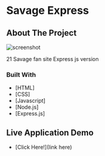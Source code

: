 # Savage Express

## About The Project
![screenshot](https://www.gabe-dev.com/images/savageExpress.png)

 21 Savage fan site Express js version


### Built With

* [HTML]
* [CSS]
* [Javascript]
* [Node.js]
* [Express.js]


## Live Application Demo

* [Click Here!](link here)
